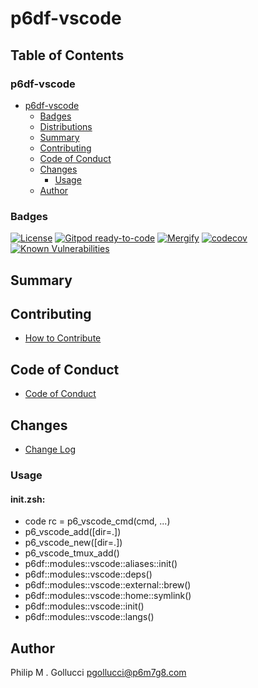 # p6df-vscode

## Table of Contents


### p6df-vscode
- [p6df-vscode](#p6df-vscode)
  - [Badges](#badges)
  - [Distributions](#distributions)
  - [Summary](#summary)
  - [Contributing](#contributing)
  - [Code of Conduct](#code-of-conduct)
  - [Changes](#changes)
    - [Usage](#usage)
  - [Author](#author)

### Badges

[![License](https://img.shields.io/badge/License-Apache%202.0-yellowgreen.svg)](https://opensource.org/licenses/Apache-2.0)
[![Gitpod ready-to-code](https://img.shields.io/badge/Gitpod-ready--to--code-blue?logo=gitpod)](https://gitpod.io/#https://github.com/p6m7g8/p6df-vscode)
[![Mergify](https://img.shields.io/endpoint.svg?url=https://gh.mergify.io/badges/p6m7g8/p6df-vscode/&style=flat)](https://mergify.io)
[![codecov](https://codecov.io/gh/p6m7g8/p6df-vscode/branch/master/graph/badge.svg?token=14Yj1fZbew)](https://codecov.io/gh/p6m7g8/p6df-vscode)
[![Known Vulnerabilities](https://snyk.io/test/github/p6m7g8/p6df-vscode/badge.svg?targetFile=package.json)](https://snyk.io/test/github/p6m7g8/p6df-vscode?targetFile=package.json)

## Summary

## Contributing

- [How to Contribute](CONTRIBUTING.md)

## Code of Conduct

- [Code of Conduct](CODE_OF_CONDUCT.md)

## Changes

- [Change Log](CHANGELOG.md)

### Usage

#### init.zsh:

- code rc = p6_vscode_cmd(cmd, ...)
- p6_vscode_add([dir=.])
- p6_vscode_new([dir=.])
- p6_vscode_tmux_add()
- p6df::modules::vscode::aliases::init()
- p6df::modules::vscode::deps()
- p6df::modules::vscode::external::brew()
- p6df::modules::vscode::home::symlink()
- p6df::modules::vscode::init()
- p6df::modules::vscode::langs()


## Author

Philip M . Gollucci <pgollucci@p6m7g8.com>
